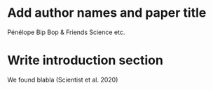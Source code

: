 # Add author names and paper title 
Pénélope Bip Bop & Friends
Science etc. 

# Write introduction section 
We found blabla (Scientist et al. 2020)